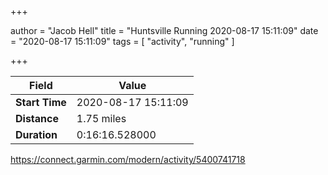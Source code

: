 +++

author = "Jacob Hell"
title = "Huntsville Running 2020-08-17 15:11:09"
date = "2020-08-17 15:11:09"
tags = [
    "activity", "running"
]

+++

<!--more-->

|Field  |Value  |
|--- | --- |
|**Start Time**|2020-08-17 15:11:09|
|**Distance**|1.75 miles|
|**Duration**|0:16:16.528000|

https://connect.garmin.com/modern/activity/5400741718
